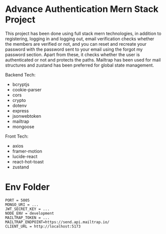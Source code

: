 # Advance Authentication Mern Stack Project

This project has been done using full stack mern technologies, in addition to registering, logging in and logging out, email verification checks whether the members are verified or not, and you can reset and recreate your password with the password sent to your email using the forgot my password section. Apart from these, it checks whether the user is authenticated or not and protects the paths. Mailtrap has been used for mail structures and zustand has been preferred for global state management.

Backend Tech:
-  bcryptjs
-  cookie-parser
-  cors
-  crypto
-  dotenv
-  express
-  jsonwebtoken
-  mailtrap
-  mongoose

Front Tech:
-  axios
-  framer-motion
-  lucide-react
-  react-hot-toast
-  zustand

# Env Folder

```
PORT = 5005
MONGO_URI = ...
JWT_SECRET_KEY = ...
NODE_ENV = development
MAILTRAP_TOKEN = ...
MAILTRAP_ENDPOINT=https://send.api.mailtrap.io/
CLIENT_URL = http://localhost:5173
```
